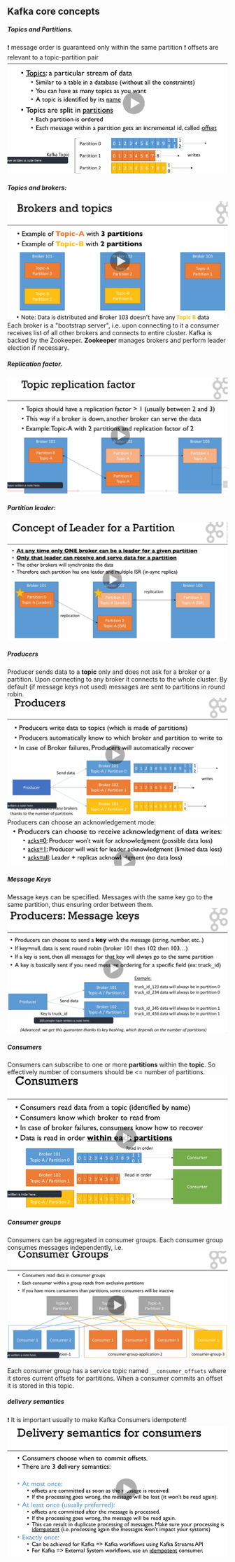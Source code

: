 ## Kafka core concepts

##### Topics and Partitions.
:exclamation: message order is guaranteed only within the same partition
:exclamation: offsets are relevant to a topic-partition pair
![Replication](kafka_files/Partitions.png)

##### Topics and brokers:
![Replication](kafka_files/Brokers.png)
Each broker is a "bootstrap server", i.e. upon connecting to it a consumer 
receives list of all other brokers and connects to entire cluster.
Kafka is backed by the Zookeeper.
**Zookeeper** manages brokers and perform leader election if necessary.

##### Replication factor.
![Replication](kafka_files/Replication.png)

##### Partition leader:
![Replication](kafka_files/Leader.png)

##### Producers
Producer sends data to a **topic** only and does not ask for a broker or a partition.
Upon connecting to any broker it connects to the whole cluster. 
By default (if message keys not used) messages are sent to partitions in round robin.
![Replication](kafka_files/Producers1.png)
Producers can choose an acknowledgement mode:
![Replication](kafka_files/Producers2.png)

##### Message Keys
Message keys can be specified. Messages with the same key go to the same partition, thus ensuring order between them.
![Replication](kafka_files/Message_keys.png)

##### Consumers
Consumers can subscribe to one or more **partitions** within the **topic**.
So effectively number of consumers should be <= number of partitions.
![Replication](kafka_files/Consumers.png)

##### Consumer groups
Consumers can be aggregated in consumer groups.
Each consumer group consumes messages independently, i.e.  
![Replication](kafka_files/Consumer_groups.png)

Each consumer group has a service topic named `__consumer_offsets` where it stores current offsets for partitions.
When a consumer commits an offset it is stored in this topic.

##### delivery semantics
:exclamation: It is important usually to make Kafka Consumers idempotent!
![Replication](kafka_files/Delivery_semantics.png)
